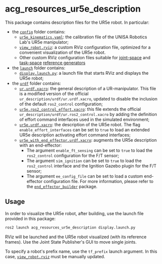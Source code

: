 # acg_resources_ur5e_description

This package contains description files for the UR5e robot. In particular:

* the [`config`](config/) folder contains:
    * [`ur5e_kinematics.yaml`](config/ur5e_kinematics.yaml): the calibration file of the UNISA Robotics Lab's UR5e manipulator;
    * [`view_robot.rviz`](config/view_robot.rviz): a custom RViz configuration file, optimized for a convenient visualization of the UR5e robot.
    * Other custom RViz configuration files suitable for [joint-space](./config/joint_space_reference_generator_view_ee_pose.rviz) and [task-space](./config/task_space_reference_generator_view_ee_pose.rviz) [reference generators](../reference_generator/README.md)
* the [`launch`](launch/) folder contains:
    * [`display.launch.py`](launch/display.launch.py): a launch file that starts RViz and displays the UR5e robot;
* the [`urdf`](urdf/) folder contains:
    * [`ur.urdf.xacro`](urdf/ur.urdf.xacro): the general description of a UR-manipulator.
    This file is a modified version of the official `ur_description/urdf/ur.urdf.xacro`, updated to disable the
    inclusion of the default `ros2_control` configuration;
    * [`ur5e.ros2_control_effort.xacro`](urdf/ur5e.ros2_control_effort.xacro): this file extends the official `ur_description/urdf/ur.ros2_control.xacro` by adding the definition of effort command interfaces used in the simulated environment;
    * [`ur5e.urdf.xacro`](urdf/ur5e.urdf.xacro): the description of the UR5e robot.
    The flag `enable_effort_interfaces` can be set to `true` to load an extended UR5e description activating effort command interfaces;
    * [`ur5e_with_end_effector.urdf.xacro`](urdf/ur5e_with_end_effector.urdf.xacro): augments the UR5e description with an end-effector:
        * The argument `enable_ft_sensing` can be set to `true` to load the `ros2_control` configuration for the F/T sensor;
        * The argument `sim_ignition` can be set to `true` to load the `ros2_control` interface and the Ignition Gazebo plugin for the F/T sensor;
        * The argument `ee_config_file` can be set to load a custom end-effector configuration file.
        For more information, please refer to the [`end_effector_builder`](../end_effectors/end_effector_builder/README.md) package.

## Usage

In order to visualize the UR5e robot, after building, use the launch file provided in this package:

```bash
ros2 launch acg_resources_ur5e_description display.launch.py
```

RViz will be launched and the UR5e robot visualized (with its reference frames).
Use the Joint State Publisher's GUI to move single joints.

To specify a robot's prefix name, use the `tf_prefix` launch argument. In this case, [`view_robot.rviz`](config/view_robot.rviz) must be manually updated.
